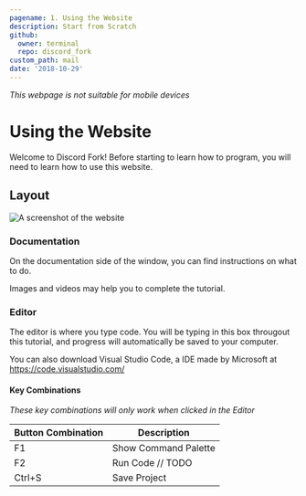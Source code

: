 ```yaml
---
pagename: 1. Using the Website
description: Start from Scratch
github:
  owner: terminal
  repo: discord_fork
custom_path: mail
date: '2018-10-29'
---
```


_This webpage is not suitable for mobile devices_

# Using the Website
Welcome to Discord Fork!
Before starting to learn how to program, you will need to learn how to use this website.

## Layout
![A screenshot of the website](/assets/images/tutorials/1/layout.png)

### Documentation
On the documentation side of the window, you can find instructions on what to do.

Images and videos may help you to complete the tutorial.

### Editor
The editor is where you type code. You will be typing in this box througout this tutorial, and progress will automatically be saved to your computer.

You can also download Visual Studio Code, a IDE made by Microsoft at https://code.visualstudio.com/

#### Key Combinations
_These key combinations will only work when clicked in the Editor_

Button Combination | Description
------------------ | ----------------
F1                 | Show Command Palette
F2                 | Run Code // TODO
Ctrl+S             | Save Project
